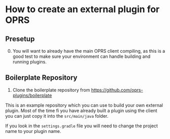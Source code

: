 # How to create an external plugin for OPRS

## Presetup
0. You will want to already have the main OPRS client compiling, as this is a good test to make sure your environment can handle building and running plugins.

## Boilerplate Repository

1. Clone the boilerplate repository from https://github.com/oprs-plugins/boilerplate

This is an example repository which you can use to build your own external plugin. Most of the time fi you have already built a plugin using the client you can just copy it into the `src/main/java` folder.

If you look in the `settings.gradle` file you will need to change the project name to your plugin name.